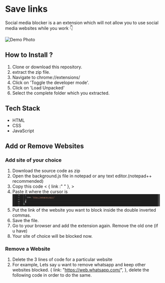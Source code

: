 # Save links

Social media blocker is a an extension which will not allow you to use social media websites while you work 👇

![Demo Photo](./assets/banner.jpg)

## How to Install ?

1. Clone or download this repository.
2. extract the zip file.
3. Navigate to chrome://extensions/
4. Click on 'Toggle the developer mode'.
5. Click on 'Load Unpacked'
6. Select the complete folder which you extracted.

## Tech Stack

- HTML
- CSS
- JavaScript

## Add or Remove Websites

### Add site of your choice

1. Download the source code as zip
2. Open the background.js file in notepad or any text editor.(notepad++ recommended)
3. Copy this code < {
    link :" "
},  >
4. Paste it where the cursor is
![Demo Photo](./assets/tutorial.jpeg)
5. Put the link of the website you want to block inside the double inverted commas.
6. Save the file.
7. Go to your browser and add the extension again. Remove the old one (if u have)
8. Your site of choice will be blocked now.

### Remove a Website

1. Delete the 3 lines of code for a particular website 
2. For example, Lets say u want to remove whatsapp and keep other websites blocked.
 {
    link: "https://web.whatsapp.com/",
  },
 delete the following code in order to do the same.
 

